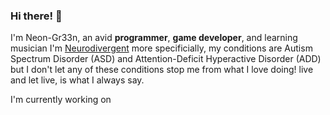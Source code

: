 ### Hi there! 👋
I'm Neon-Gr33n, an avid **programmer**, **game developer**, and learning musician
I'm [Neurodivergent](https://www.health.harvard.edu/blog/what-is-neurodiversity-202111232645) more specificially, my conditions are Autism Spectrum Disorder (ASD) and Attention-Deficit Hyperactive Disorder (ADD)
but I don't let any of these conditions stop me from what I love doing! live and let live, is what I always say.

I'm currently working on 


<!--
**neon-gr33n/neon-gr33n** is a ✨ _special_ ✨ repository because its `README.md` (this file) appears on your GitHub profile.

Here are some ideas to get you started:

- 🔭 I’m currently working on ...
- 🌱 I’m currently learning ...
- 👯 I’m looking to collaborate on ...
- 🤔 I’m looking for help with ...
- 💬 Ask me about ...
- 📫 How to reach me: ...
- 😄 Pronouns: ...
- ⚡ Fun fact: ...
-->

